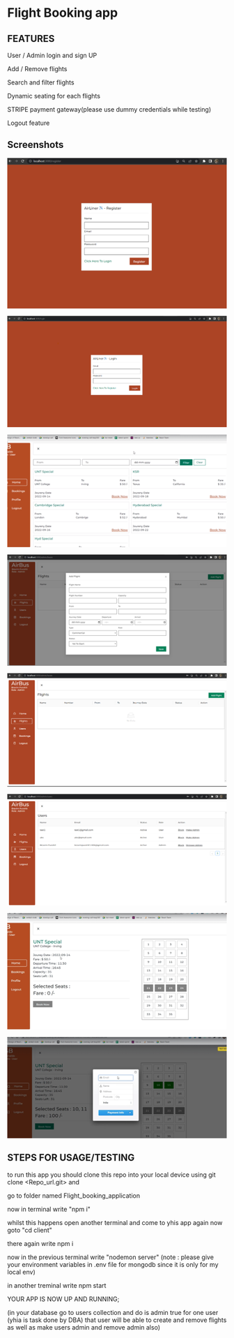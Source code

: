 
# Flight Booking app

## FEATURES

User / Admin login and sign UP

Add / Remove flights

Search and filter flights

Dynamic seating for each flights

STRIPE payment gateway(please use dummy credentials while testing)

Logout feature



## Screenshots

![App Screenshot](https://github.com/Bravim-Ketan-Purohit/Flight_booking_application/blob/main/client/screenshots/register.png)

![App Screenshot](https://github.com/Bravim-Ketan-Purohit/Flight_booking_application/blob/main/client/screenshots/login.png)

![App Screenshot](https://github.com/Bravim-Ketan-Purohit/Flight_booking_application/blob/main/client/screenshots/home1.png)

![App Screenshot](https://github.com/Bravim-Ketan-Purohit/Flight_booking_application/blob/main/client/screenshots/addflight.png)

![App Screenshot](https://github.com/Bravim-Ketan-Purohit/Flight_booking_application/blob/main/client/screenshots/bookflight.png)

![App Screenshot](https://github.com/Bravim-Ketan-Purohit/Flight_booking_application/blob/main/client/screenshots/users.png)

![App Screenshot](https://github.com/Bravim-Ketan-Purohit/Flight_booking_application/blob/main/client/screenshots/booking.png)

![App Screenshot](https://github.com/Bravim-Ketan-Purohit/Flight_booking_application/blob/main/client/screenshots/pay.png)


## STEPS FOR USAGE/TESTING

to run this app you should clone this repo into your local device using git clone <Repo_url.git> and

go to folder named Flight_booking_application

now in terminal write  "npm i"

whilst this happens open another terminal and come to yhis app again now goto "cd client"

there again write npm i

now in the previous terminal write "nodemon server" (note :  please give your environment variables in .env file for mongodb since it is only for my local env)

in another treminal write npm start

YOUR APP IS NOW UP AND RUNNING;

(in your database go to users collection and do is admin true for one user (yhia is task done by DBA) that user will be able to create and remove flights as well as make users admin and remove admin also)



